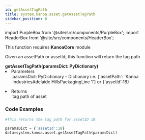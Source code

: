 ```yaml
---
id: getAssetTagPath
title: system.kanoa.asset.getAssetTagPath
sidebar_position: 6
---
```

import PurpleBox from '@site/src/components/PurpleBox';
import HeaderBox from '@site/src/components/HeaderBox';

<PurpleBox>This function requires <b>KanoaCore</b> module</PurpleBox>

<HeaderBox header="Description">Given an assetPath or assetId, this function will return the tag path</HeaderBox>

<HeaderBox header="Syntax">
    <b>getAssetTagPath(paramsDict: PyDictionary)</b>
    <li> Parameters <br />
        <ul> paramsDict: PyDictionary - Dictionary i.e. &#123;'assetPath': 'Kanoa IndustriesAdelaide HillsPackagingLine 1'} or &#123;'assetId':18} </ul>
    </li>
    <li> Returns <br />
        <ul> tag path of asset <br /> </ul>
    </li>
</HeaderBox>

### Code Examples

```py
#This returns the tag path for assetID 18

paramsDict = {'assetId':18}
data=system.kanoa.asset.getAssetTagPath(paramsDict)
```
